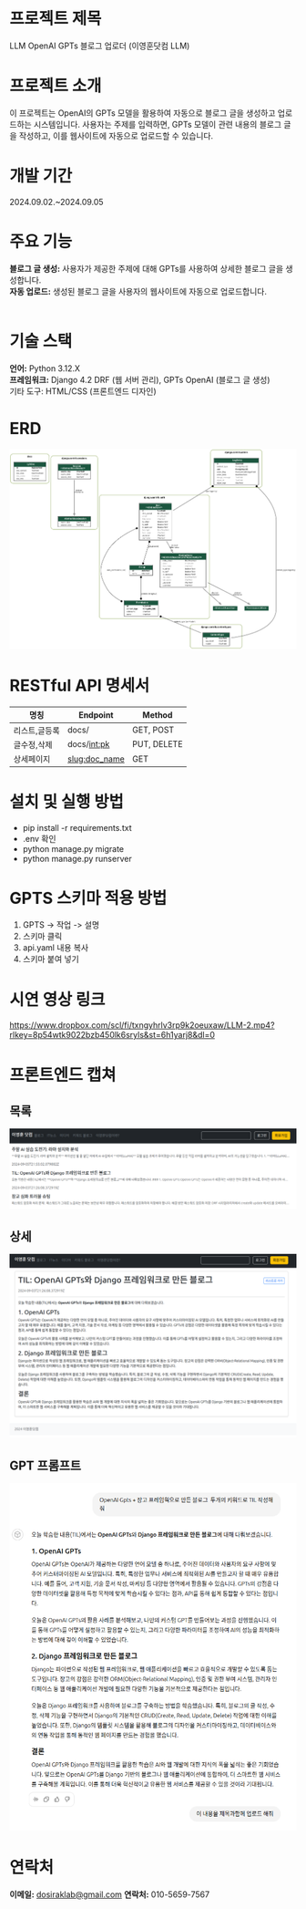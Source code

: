 # 프로젝트 제목
LLM OpenAI GPTs 블로그 업로더 (이영훈닷컴 LLM)
<br>
# 프로젝트 소개
이 프로젝트는 OpenAI의 GPTs 모델을 활용하여 자동으로 블로그 글을 생성하고 업로드하는 시스템입니다. 사용자는 주제를 입력하면, GPTs 모델이 관련 내용의 블로그 글을 작성하고, 이를 웹사이트에 자동으로 업로드할 수 있습니다.
<br>
# 개발 기간
2024.09.02.~2024.09.05
<br>

# 주요 기능
**블로그 글 생성:** 사용자가 제공한 주제에 대해 GPTs를 사용하여 상세한 블로그 글을 생성합니다.<br>
**자동 업로드:** 생성된 블로그 글을 사용자의 웹사이트에 자동으로 업로드합니다.<br>
<br>

# 기술 스택
**언어:** Python 3.12.X<br>
**프레임워크:** Django 4.2 DRF  (웹 서버 관리), GPTs OpenAI (블로그 글 생성)<br>
기타 도구: HTML/CSS (프론트엔드 디자인)
<br>
# ERD
![image](https://github.com/leeyounghuncom/lyhblogllm/blob/main/etc/erd.png?raw=true)
<br>
# RESTful API 명세서
 명칭      | Endpoint        | Method      
|---------|-----------------|-------------|
 리스트,글등록 | docs/           | GET, POST   
 글수정,삭제  | docs/<int:pk>   | PUT, DELETE 
 상세페이지   | <slug:doc_name> | GET        

# 설치 및 실행 방법
* pip install -r requirements.txt
* .env 확인
* python manage.py migrate
* python manage.py runserver


# GPTS 스키마 적용 방법
1. GPTS -> 작업 -> 설명 
2. 스키마 클릭 
3. api.yaml 내용 복사
4. 스키마 붙여 넣기 


# 시연 영상 링크
https://www.dropbox.com/scl/fi/txngyhrlv3rp9k2oeuxaw/LLM-2.mp4?rlkey=8p54wtk9022bzb450lk6sryls&st=6h1yarj8&dl=0

# 프론트엔드 캡쳐
## 목록
![image](https://github.com/leeyounghuncom/lyhblogllm/blob/main/etc/LLM02.png?raw=true)
## 상세
![image](https://github.com/leeyounghuncom/lyhblogllm/blob/main/etc/LLM03.png?raw=true)
## GPT 프롬프트
![image](https://github.com/leeyounghuncom/lyhblogllm/blob/main/etc/LLM01.png?raw=true)

# 연락처
**이메일:** dosiraklab@gmail.com
**연락처:** 010-5659-7567
